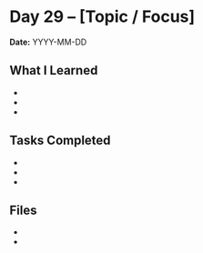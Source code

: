 # Day 29 – [Topic / Focus]

**Date:** YYYY-MM-DD

## What I Learned
- 
- 
- 

## Tasks Completed
- 
- 
- 

## Files
- 
- 
